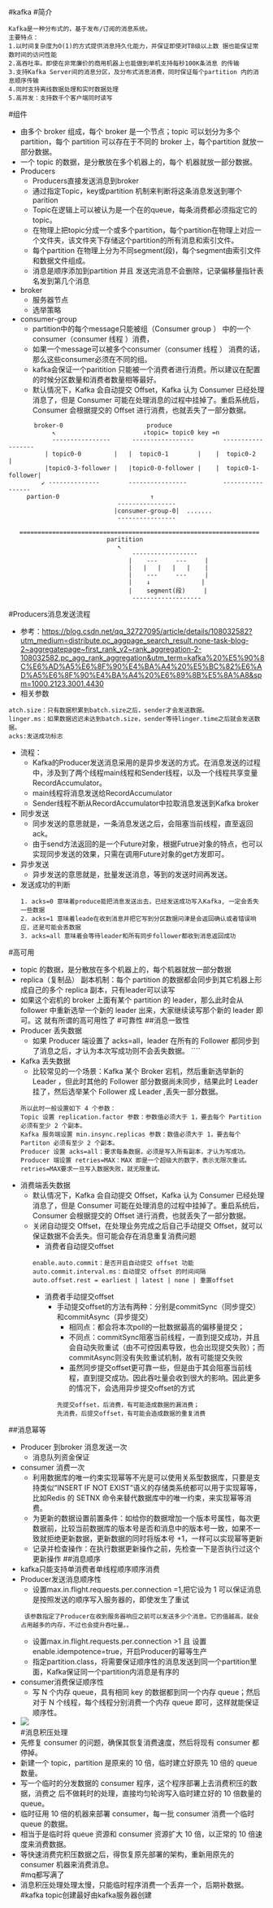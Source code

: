 #kafka
#简介
````
Kafka是一种分布式的，基于发布/订阅的消息系统。
主要特点： 
1.以时间复杂度为O(1)的方式提供消息持久化能力，并保证即使对TB级以上数 据也能保证常数时间的访问性能
2.高吞吐率。即使在非常廉价的商用机器上也能做到单机支持每秒100K条消息 的传输  
3.支持Kafka Server间的消息分区，及分布式消息消费，同时保证每个partition 内的消息顺序传输  
4.同时支持离线数据处理和实时数据处理  
5.高并发：支持数千个客户端同时读写
````
#组件
* 由多个 broker 组成，每个 broker 是一个节点；topic 可以划分为多个 partition，每个 partition 可以存在于不同的 broker 上，每个partition 就放一部分数据。
* 一个 topic 的数据，是分散放在多个机器上的，每个 机器就放一部分数据。
* Producers
    * Producers直接发送消息到broker
    * 通过指定Topic，key或partition 机制来判断将这条消息发送到哪个parition
    * Topic在逻辑上可以被认为是一个在的queue，每条消费都必须指定它的topic。
    * 在物理上把topic分成一个或多个partition，每个partition在物理上对应一 个文件夹，该文件夹下存储这个partition的所有消息和索引文件。
    * 每个partition 在物理上分为不同segment(段)，每个segment由索引文件和数据文件组成。
    * 消息是顺序添加到partition 并且 发送完消息不会删除，记录偏移量指针表名发到第几个消息
* broker
    * 服务器节点
    * 选举策略
* consumer-group
    * partition中的每个message只能被组（Consumer group ） 中的一个consumer（consumer 线程 ）消费，
    * 如果一个message可以被多个consumer（consumer 线程 ） 消费的话，那么这些consumer必须在不同的组。
    * kafka会保证一个paritition 只能被一个消费者进行消费。所以建议在配置的时候分区数量和消费者数量相等最好。
    * 默认情况下，Kafka 会自动提交 Offset，Kafka 认为 Consumer 已经处理消息了，但是 Consumer 可能在处理消息的过程中挂掉了。重启系统后，Consumer 会根据提交的 Offset 进行消费，也就丢失了一部分数据。  
````
       broker-0                       produce
            ↖                        ↓topic= topic0 key =n 
            ----------------      -----------------        ------------------
          | topic0-0         |   |  topic0-1        |    |  topic0-2         |
          |topic0-3-follower |   |topic0-0-follower |    |  topic0-1-follower|
         ↙ --------------        ----------------          -----------------
     partion-0                         ↑
                              ----------------
                             |consumer-group-0|  .......   
                              ---------------- 
   
   ==================================================================
                           paritition
                              ↖ 
                                  ------------------  
                                 |    ---     ---     |
                                 |   |   |   |   |    |
                                 |    ---     ---     |
                                 |    ↓              |
                                 |    segment(段)     |    
                                  -------------------

````
#Producers消息发送流程
   * 参考：https://blog.csdn.net/qq_32727095/article/details/108032582?utm_medium=distribute.pc_aggpage_search_result.none-task-blog-2~aggregatepage~first_rank_v2~rank_aggregation-2-108032582.pc_agg_rank_aggregation&utm_term=kafka%20%E5%90%8C%E6%AD%A5%E6%8F%90%E4%BA%A4%20%E5%BC%82%E6%AD%A5%E6%8F%90%E4%BA%A4%20%E6%89%8B%E5%8A%A8&spm=1000.2123.3001.4430
   * 相关参数
   ````
   atch.size：只有数据积累到batch.size之后，sender才会发送数据。
   linger.ms：如果数据迟迟未达到batch.size，sender等待linger.time之后就会发送数据。
   acks:发送成功标志
   ````
   * 流程：
        * Kafka的Producer发送消息采用的是异步发送的方式。在消息发送的过程中，涉及到了两个线程main线程和Sender线程，以及一个线程共享变量RecordAccumulator。
        * main线程将消息发送给RecordAccumulator
        * Sender线程不断从RecordAccumulator中拉取消息发送到Kafka broker
   * 同步发送
        * 同步发送的意思就是，一条消息发送之后，会阻塞当前线程，直至返回ack。
        * 由于send方法返回的是一个Future对象，根据Futrue对象的特点，也可以实现同步发送的效果，只需在调用Future对象的get方发即可。
   * 异步发送
        * 异步发送的意思就是，批量发送消息，等到的发送时间再发送。
   * 发送成功的判断
        ````
        1. acks=0 意味着produce能把消息发送出去，已经发送成功写入Kafka, 一定会丢失一些数据
        2. acks=1 意味着leade在收到消息并把它写到分区数据问津是会返回确认或者错误响应，还是可能会丢数据
        3. acks=all 意味着会等待leader和所有同步follower都收到消息返回成功                
       ````
#高可用
* topic 的数据，是分散放在多个机器上的，每个机器就放一部分数据 
* replica（复制品） 副本机制：每个 partition 的数据都会同步到其它机器上形成自己的多个 replica 副本，只有leader可以读写
* 如果这个宕机的 broker 上面有某个 partition 的 leader，那么此时会从 follower 中重新选举一个新的 leader 出来，大家继续读写那个新的 leader 即可。这
  就有所谓的高可用性了
#可靠性
##消息一致性
* Producer 丢失数据
    * 如果 Producer 端设置了 acks=all，leader 在所有的 Follower 都同步到了消息之后，才认为本次写成功则不会丢失数据。                  ````   
* Kafka 丢失数据
    * 比较常见的一个场景：Kafka 某个 Broker 宕机，然后重新选举新的 Leader ，但此时其他的 Follower 部分数据尚未同步，结果此时 Leader 挂了，然后选举某个 Follower 成 Leader ,丢失一部分数据。   
    ````
    所以此时一般设置如下 4 个参数：
    Topic 设置 replication.factor 参数：参数值必须大于 1，要去每个 Partition 必须有至少 2 个副本。
    Kafka 服务端设置 min.insync.replicas 参数：数值必须大于 1，要去每个 Partiton 必须有至少 2 个副本。
    Producer 设置 acks=all：要求每条数据，必须是写入所有副本，才认为写成功。  
    Producer 端设置 retries=MAX：MAX 即是一个超级大的数字，表示无限次重试。retries=MAX要求一旦写入数据失败，就无限重试。
    ````  
* 消费端丢失数据
    * 默认情况下，Kafka 会自动提交 Offset，Kafka 认为 Consumer 已经处理消息了，但是 Consumer 可能在处理消息的过程中挂掉了。重启系统后，Consumer 会根据提交的 Offset 进行消费，也就丢失了一部分数据。
    * 关闭自动提交 Offset，在处理业务完成之后自己手动提交 Offset，就可以保证数据不会丢失。但可能会存在消息重复消费问题
        * 消费者自动提交offset
        ````
        enable.auto.commit：是否开启自动提交 offset 功能
        auto.commit.interval.ms：自动提交 offset 的时间间隔
        auto.offset.rest = earliest | latest | none | 重置offset
        ````
        * 消费者手动提交offset
            * 手动提交offset的方法有两种：分别是commitSync（同步提交）和commitAsync（异步提交）
                * 相同点：都会将本次poll的一批数据最高的偏移量提交；
                * 不同点：commitSync阻塞当前线程，一直到提交成功，并且会自动失败重试（由不可控因素导致，也会出现提交失败）；而commitAsync则没有失败重试机制，故有可能提交失败
                * 虽然同步提交offset更可靠一些，但是由于其会阻塞当前线程，直到提交成功。因此吞吐量会收到很大的影响。因此更多的情况下，会选用异步提交offset的方式       
                 ````
                 先提交offset，后消费，有可能造成数据的漏消费；
                 先消费，后提交offset，有可能会造成数据的重复消费  
                 `````
##消息幂等
* Producer 到broker 消息发送一次
    * 消息队列资金保证
* consumer 消费一次
    * 利用数据库的唯一约束实现幂等不光是可以使用关系型数据库，只要是支持类似“INSERT IF NOT EXIST”语义的存储类系统都可以用于实现幂等，比如Redis 的 SETNX 命令来替代数据库中的唯一约束，来实现幂等消费。
    * 为更新的数据设置前置条件：如给你的数据增加一个版本号属性，每次更数据前，比较当前数据库的版本号是否和消息中的版本号一致，如果不一致就拒绝更新数据，更新数据的同时将版本号 +1，一样可以实现幂等更新
    * 记录并检查操作：在执行数据更新操作之前，先检查一下是否执行过这个更新操作
##消息顺序 
* kafka只能支持单消费者单线程顺序顺序消费
* Producer发送消息顺序性
    * 设置max.in.flight.requests.per.connection =1,把它设为 1 可以保证消息是按照发送的顺序写入服务器的，即使发生了重试
    ````
     该参数指定了Producer在收到服务器响应之前可以发送多少个消息。它的值越高，就会占用越多的内存，不过也会提升吞吐量。。   
    ```` 
    * 设置max.in.flight.requests.per.connection >1 且 设置enable.idempotence=true，开启Producer的幂等生产
    * 指定partition.class，将需要保证顺序性的消息发送到同一个partition里面，Kafka保证同一个partition内消息是有序的
* consumer消费保证顺序性
   * 写 N 个内存 queue，具有相同 key 的数据都到同一个内存 queue；然后对于 N 个线程，每个线程分别消费一个内存 queue 即可，这样就能保证顺序性。
* ![](img/kafka顺序.PNG)  
#消息积压处理
* 先修复 consumer 的问题，确保其恢复消费速度，然后将现有 consumer 都停掉。
* 新建一个 topic，partition 是原来的 10 倍，临时建立好原先 10 倍的 queue 数量。
* 写一个临时的分发数据的 consumer 程序，这个程序部署上去消费积压的数据，消费之 后不做耗时的处理，直接均匀轮询写入临时建立好的 10 倍数量的 queue。
* 临时征用 10 倍的机器来部署 consumer，每一批 consumer 消费一个临时 queue 的数据。
* 相当于是临时将 queue 资源和 consumer 资源扩大 10 倍，以正常的 10 倍速度来消费数据。
* 等快速消费完积压数据之后，得恢复原先部署的架构，重新用原先的 consumer 机器来消费消息。  
#mq都写满了
* 消息积压处理处理太慢，只能临时程序消费一个丢弃一个，后期补数据。
#kafka topic创建最好由kafka服务器创建
   